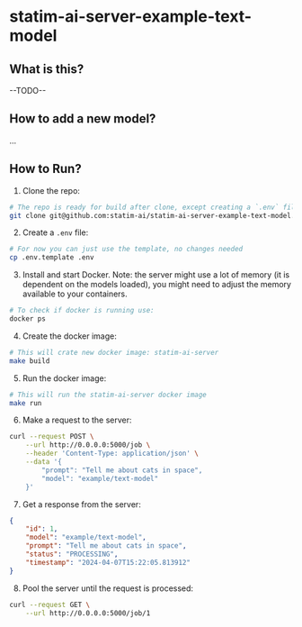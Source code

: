 # statim-ai-server-example-text-model

## What is this?

--TODO--

## How to add a new model?

...

## How to Run?

1. Clone the repo:
```sh
# The repo is ready for build after clone, except creating a `.env` file (step 2)
git clone git@github.com:statim-ai/statim-ai-server-example-text-model.git
```

2. Create a `.env` file:
```sh
# For now you can just use the template, no changes needed
cp .env.template .env
```

3. Install and start Docker. Note: the server might use a lot of memory (it is dependent on the models loaded), you might need to adjust the memory available to your containers.
```sh
# To check if docker is running use:
docker ps
```

4. Create the docker image:
```sh
# This will crate new docker image: statim-ai-server
make build
```

5. Run the docker image:
```sh
# This will run the statim-ai-server docker image
make run
```

6. Make a request to the server:
```sh
curl --request POST \
    --url http://0.0.0.0:5000/job \
    --header 'Content-Type: application/json' \
    --data '{
        "prompt": "Tell me about cats in space",
        "model": "example/text-model"
    }'
```

7. Get a response from the server:
```json
{
	"id": 1,
	"model": "example/text-model",
	"prompt": "Tell me about cats in space",
	"status": "PROCESSING",
	"timestamp": "2024-04-07T15:22:05.813912"
}
```

8.  Pool the server until the request is processed:
```sh
curl --request GET \
    --url http://0.0.0.0:5000/job/1
```
